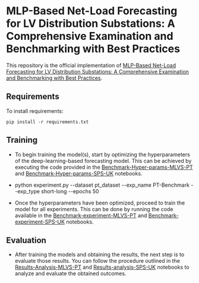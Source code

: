 # MLP-Based Net-Load Forecasting for LV Distribution Substations: A Comprehensive Examination and Benchmarking with Best Practices

This repository is the official implementation of [MLP-Based Net-Load Forecasting for LV Distribution Substations: A Comprehensive Examination and Benchmarking with Best Practices](). 



## Requirements

To install requirements:

```setup
pip install -r requirements.txt
```

## Training
- To begin training the model(s), start by optimizing the hyperparameters of the deep-learning-based forecasting model. This can be achieved by executing the code provided in the [Benchmark-Hyper-params-MLVS-PT](https://github.com/feelab-info/net-load-best-practices/blob/main/notebook/Benchmark-Hyper-params-MLVS-PT.ipynb) and [Benchmark-Hyper-params-SPS-UK](https://github.com/feelab-info/net-load-best-practices/blob/main/notebook/Benchmark-Hyper-params-SPS-UK.ipynb) notebooks.
- python experiment.py --dataset pt_dataset --exp_name PT-Benchmark --exp_type short-long --epochs 50

- Once the hyperparameters have been optimized, proceed to train the model for all experiments. This can be done by running the code available in the [Benchmark-experiment-MLVS-PT](https://github.com/feelab-info/net-load-best-practices/blob/main/notebook/Benchmark-experiment-MLVS-PT.ipynb) and [Benchmark-experiment-SPS-UK](https://github.com/feelab-info/net-load-best-practices/blob/main/notebook/Benchmark-experiment-SPS-UK.ipynb) notebooks.


## Evaluation
- After training the models and obtaining the results, the next step is to evaluate those results. You can follow the procedure outlined in the [Results-Analysis-MLVS-PT](https://github.com/feelab-info/net-load-best-practices/blob/main/notebook/Results-Analysis-MLVS-PT.ipynb) and [Results-analysis-SPS-UK](https://github.com/feelab-info/net-load-best-practices/blob/main/notebook/Results-analysis-SPS-UK.ipynb) notebooks to analyze and evaluate the obtained outcomes.




